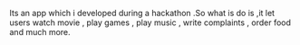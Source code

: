 Its an app which i developed during a hackathon .So what is do is ,it let users watch movie , play games , play music , write complaints , order food   and much more.
